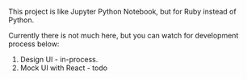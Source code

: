 This project is like Jupyter Python Notebook, but for Ruby instead of Python.

Currently there is not much here, but you can watch for development process below:

1. Design UI - in-process.
2. Mock UI with React - todo